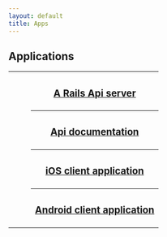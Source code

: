 ```yaml
---
layout: default
title: Apps
---
```


  <h2>Applications</h2>

  <table>
  	<tr>
  		<td width="15%">
  			<a href="{{ site.baseurl }}/apps/rails-server"></a>
  		</td>
  		<th>
  			<h3><a href="{{ site.baseurl }}/apps/rails-server">A Rails Api server</a></h3>
  		</th>
  	</tr>
  	<tr>
  		<td width="15%">
  			<a href="{{ site.baseurl }}/apps/api-documentation"></a>
  		</td>
  		<th>
  			<h3><a href="{{ site.baseurl }}/apps/api-documentation">Api documentation</a></h3>
  		</th>
  	</tr>
  	<tr>
  		<td width="15%">
  			<a href="{{ site.baseurl }}/apps/ios-client"><img src="{{ site.baseurl }}/assets/img/apps/ios-client.png" alt=""></a>
  		</td>
  		<th>
  			<h3><a href="{{ site.baseurl }}/apps/ios-client">iOS client application</a></h3>
  		</th>
  	</tr>
  	<tr>
  		<td width="15%">
  			<a href="{{ site.baseurl }}/apps/android"><img src="{{ site.baseurl }}/assets/img/apps/android-client.png" alt=""></a>
  		</td>
  		<th>
  			<h3><a href="{{ site.baseurl }}/apps/android">Android client application</a></h3>
  		</th>
  	</tr>
  </table>

